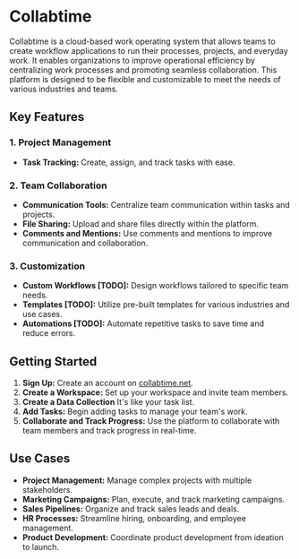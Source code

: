 # Collabtime

Collabtime is a cloud-based work operating system that allows teams to create workflow applications to run their processes, projects, and everyday work. It enables organizations to improve operational efficiency by centralizing work processes and promoting seamless collaboration. This platform is designed to be flexible and customizable to meet the needs of various industries and teams.

## Key Features

### 1. **Project Management**
   - **Task Tracking:** Create, assign, and track tasks with ease.

### 2. **Team Collaboration**
   - **Communication Tools:** Centralize team communication within tasks and projects.
   - **File Sharing:** Upload and share files directly within the platform.
   - **Comments and Mentions:** Use comments and mentions to improve communication and collaboration.

### 3. **Customization**
   - **Custom Workflows [TODO]:** Design workflows tailored to specific team needs.
   - **Templates [TODO]:** Utilize pre-built templates for various industries and use cases.
   - **Automations [TODO]:** Automate repetitive tasks to save time and reduce errors.

## Getting Started

1. **Sign Up:** Create an account on [collabtime.net](https://collabtime.net).
2. **Create a Workspace:** Set up your workspace and invite team members.
3. **Create a Data Collection** It's like your task list.
4. **Add Tasks:** Begin adding tasks to manage your team's work.
5. **Collaborate and Track Progress:** Use the platform to collaborate with team members and track progress in real-time.

## Use Cases

- **Project Management:** Manage complex projects with multiple stakeholders.
- **Marketing Campaigns:** Plan, execute, and track marketing campaigns.
- **Sales Pipelines:** Organize and track sales leads and deals.
- **HR Processes:** Streamline hiring, onboarding, and employee management.
- **Product Development:** Coordinate product development from ideation to launch.

